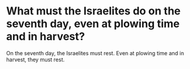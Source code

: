 # What must the Israelites do on the seventh day, even at plowing time and in harvest?

On the seventh day, the Israelites must rest. Even at plowing time and in harvest, they must rest.
